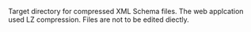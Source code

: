 Target directory for compressed XML Schema files.  The web applcation used LZ compression.  Files are not to be edited diectly.